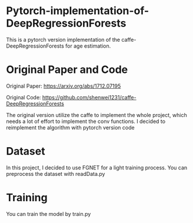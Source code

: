 # Pytorch-implementation-of-DeepRegressionForests
This is a pytorch version implementation of the caffe-DeepRegressionForests for age estimation.

# Original Paper and Code
Original Paper: https://arxiv.org/abs/1712.07195

Original Code: https://github.com/shenwei1231/caffe-DeepRegressionForests

The original version utilize the caffe to implement the whole project, which needs a lot of effort to implement the conv functions. I decided to reimplement the algorithm with pytorch version code

# Dataset 
In this project, I decided to use FGNET for a light training process. You can preprocess the dataset with readData.py

# Training
You can train the model by train.py
